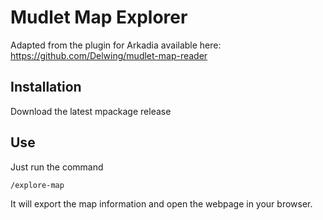 # Mudlet Map Explorer

Adapted from the plugin for Arkadia available here: https://github.com/Delwing/mudlet-map-reader

## Installation

Download the latest mpackage release

## Use

Just run the command
```
/explore-map
```

It will export the map information and open the webpage in your browser.
